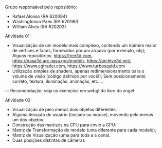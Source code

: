 Grupo responsável pelo repositório:
- Rafael Alonso   (RA 620084)
- Washingtonon Paes        (RA 620190)
- William Alves   (RA 620203)





Atividade 01:
- Visualização de um modelo mais complexo, contendo um número maior de vértices e faces, fornecidos por um arquivo (por exemplo, obj); Alguns repositórios: https://free3d.com, https://nasa3d.arc.nasa.gov/models, https://archive3d.net/, https://www.cgtrader.com, https://www.turbosquid.com
- Utilização simples de shaders, apenas redimensionamento para o volume de visão (código definido por você!); Sem posicionamento correto, textura, iluminação, animação, etc ...

-- Recomendação: veja os exemplos em webgl do livro do angel

Atividade 02:

- Visualização de pelo menos dois objetos diferentes;
- Alguma iteração do usuário (teclado ou mouse), movendo pelo menos um dos objetos 
- Construção das matrizes na CPU para envio a GPU:
- Matriz de Transformação do modelo (uma diferente para cada modelo);
- Matriz de Visualização (uma para toda a a cena).
- Duas posições distintas de câmeras

